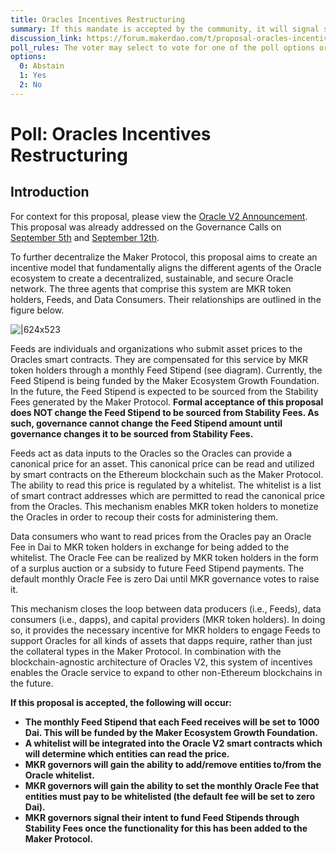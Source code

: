 ```yaml
---
title: Oracles Incentives Restructuring
summary: If this mandate is accepted by the community, it will signal support for the Oracles Incentives Restructuring and for the general scope of the initiatives outlined in the proposal.
discussion_link: https://forum.makerdao.com/t/proposal-oracles-incentives-restructuring/476
poll_rules: The voter may select to vote for one of the poll options or they may elect to abstain from the poll entirely
options:
  0: Abstain
  1: Yes
  2: No
---
```


# Poll: Oracles Incentives Restructuring

## Introduction

For context for this proposal, please view the [Oracle V2 Announcement](https://blog.makerdao.com/introducing-oracles-v2-and-defi-feeds/). This proposal was already addressed on the Governance Calls on [September 5th](https://www.youtube.com/watch?v=7jKNv8DMxmQ&t=3309) and [September 12th](https://www.youtube.com/watch?v=gqVnwOL42hQ&t=1283).

To further decentralize the Maker Protocol, this proposal aims to create an incentive model that fundamentally aligns the different agents of the Oracle ecosystem to create a decentralized, sustainable, and secure Oracle network. The three agents that comprise this system are MKR token holders, Feeds, and Data Consumers. Their relationships are outlined in the figure below.

![|624x523](https://raw.githubusercontent.com/makerdao/community/master/governance/polls/assets/Oracles%20Incentives%20Restructuring.jpeg)

Feeds are individuals and organizations who submit asset prices to the Oracles smart contracts. They are compensated for this service by MKR token holders through a monthly Feed Stipend (see diagram). Currently, the Feed Stipend is being funded by the Maker Ecosystem Growth Foundation. In the future, the Feed Stipend is expected to be sourced from the Stability Fees generated by the Maker Protocol. **Formal acceptance of this proposal does NOT change the Feed Stipend to be sourced from Stability Fees. As such, governance cannot change the Feed Stipend amount until governance changes it to be sourced from Stability Fees.**

Feeds act as data inputs to the Oracles so the Oracles can provide a canonical price for an asset. This canonical price can be read and utilized by smart contracts on the Ethereum blockchain such as the Maker Protocol. The ability to read this price is regulated by a whitelist. The whitelist is a list of smart contract addresses which are permitted to read the canonical price from the Oracles. This mechanism enables MKR token holders to monetize the Oracles in order to recoup their costs for administering them.

Data consumers who want to read prices from the Oracles pay an Oracle Fee in Dai to MKR token holders in exchange for being added to the whitelist. The Oracle Fee can be realized by MKR token holders in the form of a surplus auction or a subsidy to future Feed Stipend payments. The default monthly Oracle Fee is zero Dai until MKR governance votes to raise it.

This mechanism closes the loop between data producers (i.e., Feeds), data consumers (i.e., dapps), and capital providers (MKR token holders). In doing so, it provides the necessary incentive for MKR holders to engage Feeds to support Oracles for all kinds of assets that dapps require, rather than just the collateral types in the Maker Protocol. In combination with the blockchain-agnostic architecture of Oracles V2, this system of incentives enables the Oracle service to expand to other non-Ethereum blockchains in the future.

**If this proposal is accepted, the following will occur:**

- **The monthly Feed Stipend that each Feed receives will be set to 1000 Dai. This will be funded by the Maker Ecosystem Growth Foundation.**
- **A whitelist will be integrated into the Oracle V2 smart contracts which will determine which entities can read the price.**
- **MKR governors will gain the ability to add/remove entities to/from the Oracle whitelist.**
- **MKR governors will gain the ability to set the monthly Oracle Fee that entities must pay to be whitelisted (the default fee will be set to zero Dai).**
- **MKR governors signal their intent to fund Feed Stipends through Stability Fees once the functionality for this has been added to the Maker Protocol.**
